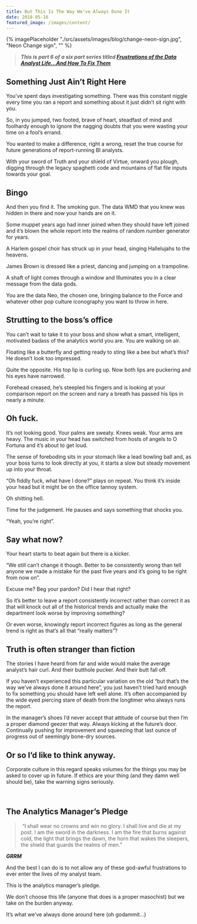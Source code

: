 ```yaml
---
title: But This Is The Way We've Always Done It
date: 2018-05-16
featured_image: /images/content/
---
```

{% imagePlaceholder "./src/assets/images/blog/change-neon-sign.jpg", "Neon Change sign", "" %}

> **_This is part 6 of a six part series titled [Frustrations of the Data Analyst Life&#8230;And How To Fix Them](/articles/frustrations-of-the-data-analyst-life)_**

## Something Just Ain&#8217;t Right Here

You’ve spent days investigating something. There was this constant niggle every time you ran a report and something about it just didn’t sit right with you.

So, in you jumped, two footed, brave of heart, steadfast of mind and foolhardy enough to ignore the nagging doubts that you were wasting your time on a fool’s errand.

You wanted to make a difference, right a wrong, reset the true course for future generations of report-running BI analysts.

With your sword of Truth and your shield of Virtue, onward you plough, digging through the legacy spaghetti code and mountains of flat file inputs towards your goal.

## Bingo

And then you find it. The smoking gun. The data WMD that you knew was hidden in there and now your hands are on it.

Some muppet years ago had inner joined when they should have left joined and it’s blown the whole report into the realms of random number generator for years.

A Harlem gospel choir has struck up in your head, singing Hallelujahs to the heavens.

James Brown is dressed like a priest, dancing and jumping on a trampoline.

A shaft of light comes through a window and Illuminates you in a clear message from the data gods.

You are the data Neo, the chosen one, bringing balance to the Force and whatever other pop culture iconography you want to throw in here.

## Strutting to the boss&#8217;s office

You can’t wait to take it to your boss and show what a smart, intelligent, motivated badass of the analytics world you are. You are walking on air.

Floating like a butterfly and getting ready to sting like a bee but what’s this? He doesn’t look too impressed.

Quite the opposite. His top lip is curling up. Now both lips are puckering and his eyes have narrowed.

Forehead creased, he’s steepled his fingers and is looking at your comparison report on the screen and nary a breath has passed his lips in nearly a minute.

## Oh fuck.

It’s not looking good. Your palms are sweaty. Knees weak. Your arms are heavy. The music in your head has switched from hosts of angels to O Fortuna and it’s about to get loud.

The sense of foreboding sits in your stomach like a lead bowling ball and, as your boss turns to look directly at you, it starts a slow but steady movement up into your throat.

“Oh fiddly fuck, what have I done?” plays on repeat. You think it’s inside your head but it might be on the office tannoy system.

Oh shitting hell.

Time for the judgement. He pauses and says something that shocks you.

“Yeah, you’re right”.

## Say what now?

Your heart starts to beat again but there is a kicker.

“We still can’t change it though. Better to be consistently wrong than tell anyone we made a mistake for the past five years and it’s going to be right from now on”.

Excuse me? Beg your pardon? Did I hear that right?

So it’s better to leave a report consistently incorrect rather than correct it as that will knock out all of the historical trends and actually make the department look worse by improving something?

Or even worse, knowingly report incorrect figures as long as the general trend is right as that’s all that “really matters”?

## Truth is often stranger than fiction

The stories I have heard from far and wide would make the average analyst’s hair curl. And their butthole pucker. And their butt fall off.

If you haven’t experienced this particular variation on the old “but that’s the way we’ve always done it around here”, you just haven’t tried hard enough to fix something you should have left well alone. It&#8217;s often accompanied by the wide eyed piercing stare of death from the longtimer who always runs the report.

In the manager’s shoes I’d never accept that attitude of course but then I’m a proper diamond geezer that way. Always kicking at the future&#8217;s door. Continually pushing for improvement and squeezing that last ounce of progress out of seemingly bone-dry sources.

## Or so I’d like to think anyway.

Corporate culture in this regard speaks volumes for the things you may be asked to cover up in future. If ethics are your thing (and they damn well should be), take the warning signs seriously.

&nbsp;

## The Analytics Manager’s Pledge

>  “I shall wear no crowns and win no glory. I shall live and die at my post. I am the sword in the darkness. I am the fire that burns against cold, the light that brings the dawn, the horn that wakes the sleepers, the shield that guards the realms of men.”

_**GRRM**_

And the best I can do is to not allow any of these god-awful frustrations to ever enter the lives of my analyst team.

This is the analytics manager’s pledge.

We don’t choose this life (anyone that does is a proper masochist) but we take on the burden anyway.

It’s what we’ve always done around here (oh godammit…)